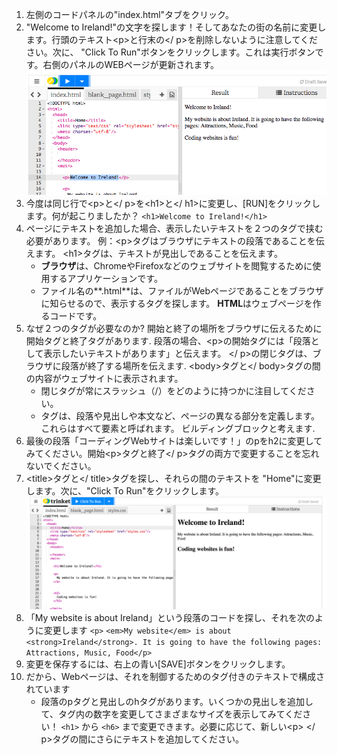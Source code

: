 1. 左側のコードパネルの"index.html"タブをクリック。
2. "Welcome to Ireland!"の文字を探します！そしてあなたの街の名前に変更します。行頭のテキスト&lt;p&gt;と行末の&lt;/ p&gt;を削除しないように注意してください。次に、 "Click To Run"ボタンをクリックします。これは実行ボタンです。右側のパネルのWEBページが更新されます。![](/ru/assets/egFirstHtmlCodeRun.png)
3. 今度は同じ行で&lt;p&gt;と&lt;/ p&gt;を&lt;h1&gt;と&lt;/ h1&gt;に変更し、\[RUN\]をクリックします。何が起こりましたか？ `<h1>Welcome to Ireland!</h1>`
4. ページにテキストを追加した場合、表示したいテキストを２つのタグで挟む必要があります。 例：&lt;p&gt;タグはブラウザにテキストの段落であることを伝えます。 &lt;h1&gt;タグは、テキストが見出しであることを伝えます。
   * **ブラウザ**は、ChromeやFirefoxなどのウェブサイトを閲覧するために使用するアプリケーションです。
   * ファイル名の**.html**は、ファイルがWebページであることをブラウザに知らせるので、表示するタグを探します。 **HTML**はウェブページを作るコードです。
5. なぜ２つのタグが必要なのか? 開始と終了の場所をブラウザに伝えるために開始タグと終了タグがあります. 段落の場合、&lt;p&gt;の開始タグには「段落として表示したいテキストがあります」と伝えます。 &lt;/ p&gt;の閉じタグは、ブラウザに段落が終了する場所を伝えます. &lt;body&gt;タグと&lt;/ body&gt;タグの間の内容がウェブサイトに表示されます。
   * 閉じタグが常にスラッシュ（/）をどのように持つかに注目してください。
   * タグは、段落や見出しや本文など、ページの異なる部分を定義します。これらはすべて要素と呼ばれます。 ビルディングブロックと考えます.
6. 最後の段落「コーディングWebサイトは楽しいです！」のpをh2に変更してみてください。開始&lt;p&gt;タグと終了&lt;/ p&gt;タグの両方で変更することを忘れないでください。
7. &lt;title&gt;タグと&lt;/ title&gt;タグを探し、それらの間のテキストを "Home"に変更します。次に、"Click To Run"をクリックします。 ![](/jp/assets/FirstTagsAndRun.png)
8. 「My website is about Ireland」という段落のコードを探し、それを次のように変更します
   `<p>`
   `<em>My website</em> is about <strong>Ireland</strong>. It is going to have the following pages: Attractions, Music, Food</p>`
9. 変更を保存するには、右上の青い\[SAVE\]ボタンをクリックします。
10. だから、Webページは、それを制御するためのタグ付きのテキストで構成されています
    * 段落のpタグと見出しのhタグがあります。いくつかの見出しを追加して、タグ内の数字を変更してさまざまなサイズを表示してみてください！ `<h1>` から `<h6>` まで変更できます。必要に応じて、新しい&lt;p&gt; &lt;/ p&gt;タグの間にさらにテキストを追加してください。



